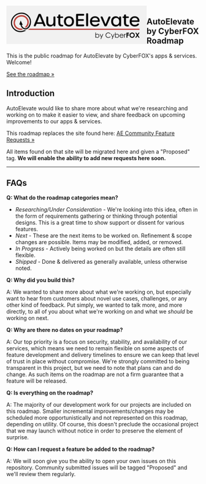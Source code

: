 <img src="https://github.com/autoelevate/roadmap/blob/master/img/logo.png" height="100" style="float: left;">

## AutoElevate by CyberFOX Roadmap

This is the public roadmap for AutoElevate by CyberFOX's apps & services. Welcome!

[See the roadmap »](https://github.com/orgs/AutoElevate/projects/1)

## Introduction

AutoElevate would like to share more about what we're researching and working on to make it easier to view, and share feedback on upcoming improvements to our apps & services.

This roadmap replaces the site found here: [AE Community Feature Requests »](https://support.autoelevate.com/hc/en-us/community/topics/115000367152-Feature-Requests)

All items found on that site will be migrated here and given a "Proposed" tag. **We will enable the ability to add new requests here soon.**

---

## FAQs

**Q: What do the roadmap categories mean?**

- _Researching/Under Consideration_ - We're looking into this idea, often in the form of requirements gathering or thinking through potential designs. This is a great time to show support or dissent for various features.
- _Next_ - These are the next items to be worked on. Refinement & scope changes are possible. Items may be modified, added, or removed.
- _In Progress_ - Actively being worked on but the details are often still flexible.
- _Shipped_ - Done & delivered as generally available, unless otherwise noted.

**Q: Why did you build this?**

A: We wanted to share more about what we're working on, but especially want to hear from customers about novel use cases, challenges, or any other kind of feedback. Put simply, we wanted to talk more, and more directly, to all of you about what we're working on and what we _should_ be working on next.

**Q: Why are there no dates on your roadmap?**

A: Our top priority is a focus on security, stability, and availability of our services, which means we need to remain flexible on some aspects of feature development and delivery timelines to ensure we can keep that level of trust in place without compromise. We're strongly committed to being transparent in this project, but we need to note that plans can and do change. As such items on the roadmap are not a firm guarantee that a feature will be released.

**Q: Is everything on the roadmap?**

A: The majority of our development work for our projects are included on this roadmap. Smaller incremental improvements/changes may be scheduled more opportunistically and not represented on this roadmap, depending on utility. Of course, this doesn't preclude the occasional project that we may launch without notice in order to preserve the element of surprise.

**Q: How can I request a feature be added to the roadmap?**

A: We will soon give you the ability to open your own issues on this repository. Community submitted issues will be tagged "Proposed" and we'll review them regularly.
